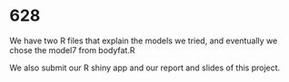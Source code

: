 # 628
We have two R files that explain the models we tried, and eventually we chose the model7 from bodyfat.R

We also submit our R shiny app and our report and slides of this project.
